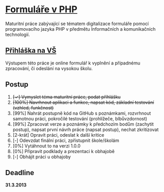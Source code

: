 [Formuláře v PHP](https://raw.github.com/dvorapa/Formulare-v-PHP/master/prace/2014_8.O_Dvořák_Pavel.docx)
===============

Maturitní práce zabývající se tématem digitalizace formuláře pomocí programovacího jazyka PHP v předmětu Informačních a komunikačních technologií.

[Přihláška na VŠ](http://prihlaskanavs.8u.cz/)
---------------

Výstupem této práce je online formulář k vyplnění a případnému zpracování, či odeslání na vysokou školu.

Postup
------

1. ~~[✓] Vymyslet téma maturitní práce, podat příhlášku~~
2. ~~[100%] Navrhnout aplikaci a funkce, napsat kód, základní testování (vzhled, funkčnost)~~
3. [99%] Nahrát postupně kód na GitHub s poznámkami, rozvrhnout samotnou práci, pokročilé testování (prohlížeče, blbůvzdornost)
4. [99%] Zpracovat verze a poznámky k předchozím bodům (zachytit postup), napsat první návrh práce (napsat postup), nechat zkritizovat
5. [2-krát] Opravit práci, odeslat k další kritice
6. [-] Odevzdat finální práci, zpřístupnit škole/školám
7. [0%] Vytáhnout to na verzi 1.0.0
8. [0%] Připravit podklady a prezentaci k obhajobě
9. [-] Obhájit práci u obhajoby

Deadline
--------

**31.3.2013**